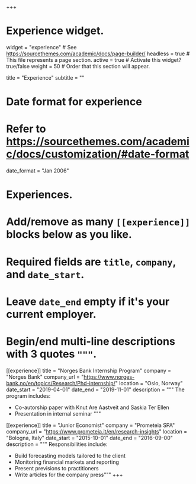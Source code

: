 +++
# Experience widget.
widget = "experience"  # See https://sourcethemes.com/academic/docs/page-builder/
headless = true  # This file represents a page section.
active = true  # Activate this widget? true/false
weight = 50  # Order that this section will appear.

title = "Experience"
subtitle = ""

# Date format for experience
#   Refer to https://sourcethemes.com/academic/docs/customization/#date-format
date_format = "Jan 2006"

# Experiences.
#   Add/remove as many `[[experience]]` blocks below as you like.
#   Required fields are `title`, `company`, and `date_start`.
#   Leave `date_end` empty if it's your current employer.
#   Begin/end multi-line descriptions with 3 quotes `"""`.
[[experience]]
  title = "Norges Bank Internship Program"
  company = "Norges Bank"
  company_url = "https://www.norges-bank.no/en/topics/Research/Phd-internship/"
  location = "Oslo, Norway"
  date_start = "2019-04-01"
  date_end = "2019-11-01"
  description = """
  The program includes:
  
  * Co-autorship paper with Knut Are Aastveit and Saskia Ter Ellen 
  * Presentation in internal seminar
 """

[[experience]]
  title = "Junior Economist"
  company = "Prometeia SPA"
  company_url = "https://www.prometeia.it/en/research-insights"
  location = "Bologna, Italy"
  date_start = "2015-10-01"
  date_end = "2016-09-00"
  description = """
   Responsibilities include:
  
  * Build forecasting models tailored to the client
  * Monitoring financial markets and reporting
  * Present previsions to practitioners
  * Write articles for the company press"""
+++
